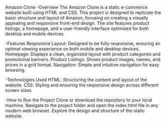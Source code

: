 Amazon Clone
-Overview
The Amazon Clone is a static e-commerce website built using HTML and CSS. This project is designed to replicate the basic structure and layout of Amazon, focusing on creating a visually appealing and responsive front-end design. The site features product listings, a homepage, and a user-friendly interface optimized for both desktop and mobile devices.

-Features
Responsive Layout: Designed to be fully responsive, ensuring an optimal viewing experience on both mobile and desktop devices.
Homepage: Displays a clean, organized layout with product categories and promotional banners.
Product Listings: Shows product images, names, and prices in a grid format.
Navigation: Simple and intuitive navigation for easy browsing.

-Technologies Used
HTML: Structuring the content and layout of the website.
CSS: Styling and ensuring the responsive design across different screen sizes.

-How to Run the Project
Clone or download the repository to your local machine.
Navigate to the project folder and open the index.html file in any modern web browser.
Explore the design and structure of the static website.
